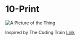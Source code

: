 # 10-Print

![A Picture of the Thing](https://github.com/twalt1/10-Print/blob/master/Traysh.PNG)

Inspired by The Coding Train
[Link](https://www.youtube.com/watch?v=bEyTZ5ZZxZs)
